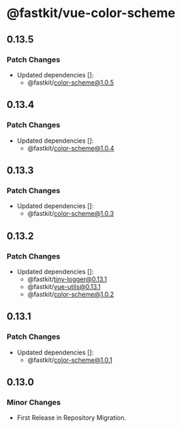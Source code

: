 # @fastkit/vue-color-scheme

## 0.13.5

### Patch Changes

- Updated dependencies []:
  - @fastkit/color-scheme@1.0.5

## 0.13.4

### Patch Changes

- Updated dependencies []:
  - @fastkit/color-scheme@1.0.4

## 0.13.3

### Patch Changes

- Updated dependencies []:
  - @fastkit/color-scheme@1.0.3

## 0.13.2

### Patch Changes

- Updated dependencies []:
  - @fastkit/tiny-logger@0.13.1
  - @fastkit/vue-utils@0.13.1
  - @fastkit/color-scheme@1.0.2

## 0.13.1

### Patch Changes

- Updated dependencies []:
  - @fastkit/color-scheme@1.0.1

## 0.13.0

### Minor Changes

- First Release in Repository Migration.
